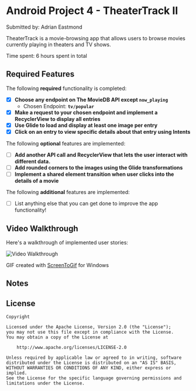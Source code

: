 # Android Project 4 - TheaterTrack II

Submitted by: Adrian Eastmond

TheaterTrack is a movie-browsing app that allows users to browse movies currently playing in theaters and TV shows.


Time spent: 6 hours spent in total


## Required Features

The following **required** functionality is completed:

- [X] **Choose any endpoint on The MovieDB API except **`now_playing`****
  - Chosen Endpoint: **`tv/popular`**
- [X] **Make a request to your chosen endpoint and implement a RecyclerView to display all entries**
- [X] **Use Glide to load and display at least one image per entry**
- [X] **Click on an entry to view specific details about that entry using Intents**

The following **optional** features are implemented:

- [ ] **Add another API call and RecyclerView that lets the user interact with different data.**
- [ ] **Add rounded corners to the images using the Glide transformations**
- [ ] **Implement a shared element transition when user clicks into the details of a movie**

The following **additional** features are implemented:

- [ ] List anything else that you can get done to improve the app functionality!

## Video Walkthrough

Here's a walkthrough of implemented user stories:


<img src='https://i.imgur.com/IzMOT2n.gif' title='Video Walkthrough' width='' alt='Video Walkthrough' />

<!-- Replace this with whatever GIF tool you used! -->
GIF created with
[ScreenToGif](https://www.screentogif.com/) for Windows


## Notes

## License

    Copyright

    Licensed under the Apache License, Version 2.0 (the "License");
    you may not use this file except in compliance with the License.
    You may obtain a copy of the License at

        http://www.apache.org/licenses/LICENSE-2.0

    Unless required by applicable law or agreed to in writing, software
    distributed under the License is distributed on an "AS IS" BASIS,
    WITHOUT WARRANTIES OR CONDITIONS OF ANY KIND, either express or implied.
    See the License for the specific language governing permissions and
    limitations under the License.
